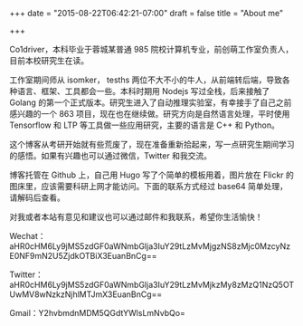 +++
date = "2015-08-22T06:42:21-07:00"
draft = false
title = "About me"

+++

Co1driver，本科毕业于蓉城某普通 985 院校计算机专业，前创萌工作室负责人，目前本校研究生在读。

工作室期间师从 isomker， tesths 两位不大不小的牛人，从前端转后端，导致各种语言、框架、工具都会一些。本科时期用 Nodejs 写过全栈，后来接触了 Golang 的第一个正式版本。研究生进入了自动推理实验室，有幸接手了自己之前感兴趣的一个 863 项目，现在也在继续做。研究方向是自然语言处理，平时使用 Tensorflow 和 LTP 等工具做一些应用研究，主要的语言是 C++ 和 Python。

这个博客从考研开始就有些荒废了，现在准备重新拾起来，写一点研究生期间学习的感悟。如果有兴趣也可以通过微信，Twitter 和我交流。

博客托管在 Github 上，自己用 Hugo 写了个简单的模板用着，图片放在 Flickr 的图床里，应该需要科研上网才能访问。下面的联系方式经过 base64 简单处理，请解码后查看。

对我或者本站有意见和建议也可以通过邮件和我联系，希望你生活愉快！

Wechat：aHR0cHM6Ly9jMS5zdGF0aWNmbGlja3IuY29tLzMvMjgzNS8zMjc0MzcyNzE0NF9mN2U5ZjdkOTBiX3EuanBnCg==

Twitter：aHR0cHM6Ly9jMS5zdGF0aWNmbGlja3IuY29tLzMvMjkzMy8zMzQ1NzQ5OTUwMV8wNzkzNjhlMTJmX3EuanBnCg==

Gmail：Y2hvbmdnMDM5QGdtYWlsLmNvbQo=